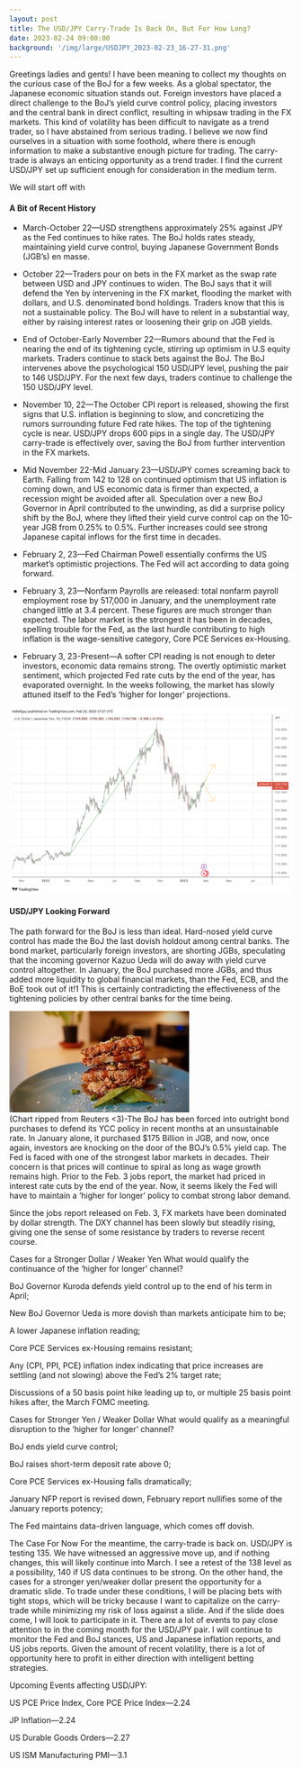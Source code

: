 ```yaml
---
layout: post
title: The USD/JPY Carry-Trade Is Back On, But For How Long?
date: 2023-02-24 09:00:00
background: '/img/large/USDJPY_2023-02-23_16-27-31.png'
---
```


Greetings ladies and gents! I have been meaning to collect my thoughts on the curious case of the BoJ for a few weeks. As a global spectator, the Japanese economic situation stands out. Foreign investors have placed a direct challenge to the BoJ’s yield curve control policy, placing investors and the central bank in direct conflict, resulting in whipsaw trading in the FX markets. This kind of volatility has been difficult to navigate as a trend trader, so I have abstained from serious trading. I believe we now find ourselves in a situation with some foothold, where there is enough information to make a substantive enough picture for trading. The carry-trade is always an enticing opportunity as a trend trader. I find the current USD/JPY set up sufficient enough for consideration in the medium term.

We will start off with

<h4>A Bit of Recent History</h4>

* March-October 22—USD strengthens approximately 25% against JPY as the Fed continues to hike rates. The BoJ holds rates steady, maintaining yield curve control, buying Japanese Government Bonds (JGB’s) en masse.

* October 22—Traders pour on bets in the FX market as the swap rate between USD and JPY continues to widen. The BoJ says that it will defend the Yen by intervening in the FX market, flooding the market with dollars, and U.S. denominated bond holdings. Traders know that this is not a sustainable policy. The BoJ will have to relent in a substantial way, either by raising interest rates or loosening their grip on JGB yields.

* End of October-Early November 22—Rumors abound that the Fed is nearing the end of its tightening cycle, stirring up optimism in U.S equity markets. Traders continue to stack bets against the BoJ. The BoJ intervenes above the psychological 150 USD/JPY level, pushing the pair to 146 USD/JPY. For the next few days, traders continue to challenge the 150 USD/JPY level.

* November 10, 22—The October CPI report is released, showing the first signs that U.S. inflation is beginning to slow, and concretizing the rumors surrounding future Fed rate hikes. The top of the tightening cycle is near. USD/JPY drops 600 pips in a single day. The USD/JPY carry-trade is effectively over, saving the BoJ from further intervention in the FX markets.

* Mid November 22-Mid January 23—USD/JPY comes screaming back to Earth. Falling from 142 to 128 on continued optimism that US inflation is coming down, and US economic data is firmer than expected, a recession might be avoided after all. Speculation over a new BoJ Governor in April contributed to the unwinding, as did a surprise policy shift by the BoJ, where they lifted their yield curve control cap on the 10-year JGB from 0.25% to 0.5%. Further increases could see strong Japanese capital inflows for the first time in decades.

* February 2, 23—Fed Chairman Powell essentially confirms the US market’s optimistic projections. The Fed will act according to data going forward.

* February 3, 23—Nonfarm Payrolls are released: total nonfarm payroll employment rose by 517,000 in January, and the unemployment rate changed little at 3.4 percent. These figures are much stronger than expected. The labor market is the strongest it has been in decades, spelling trouble for the Fed, as the last hurdle contributing to high inflation is the wage-sensitive category, Core PCE Services ex-Housing.

* February 3, 23-Present—A softer CPI reading is not enough to deter investors, economic data remains strong. The overtly optimistic market sentiment, which projected Fed rate cuts by the end of the year, has evaporated overnight. In the weeks following, the market has slowly attuned itself to the Fed’s ‘higher for longer’ projections.

<div class="gallery">
          <!-- Chart -->
          <a href=./img/large/USDJPY_2023-02-23_16-27-31.png alt="chart.png" data-lightbox="friends_in_bw" data-title="Mar-Nov 22 USD dominates. Nov 22-Jan 23 USD slides, JPY regains momentum on YCC cap increase. Feb 23-Present USD consolidation, ‘Higher for Longer’ Fed stance becomes a reality. March 23-??">
          <img src="./img/large/USDJPY_2023-02-23_16-27-31.png" alt="chart.png">
          </a>
</div>

<h4>
USD/JPY Looking Forward
</h4>

The path forward for the BoJ is less than ideal. Hard-nosed yield curve control has made the BoJ the last dovish holdout among central banks. The bond market, particularly foreign investors, are shorting JGBs, speculating that the incoming governor Kazuo Ueda will do away with yield curve control altogether. In January, the BoJ purchased more JGBs, and thus added more liquidity to global financial markets, than the Fed, ECB, and the BoE took out of it!1 This is certainly contradicting the effectiveness of the tightening policies by other central banks for the time being.

<div class="gallery">
            <!-- bbq chicken on french-->
            <a href=./img/large/bbq_chicken_on_french.jpeg alt="bbq-chicken-on-french.jpeg" data-lightbox="melts" data-title="BBQ Chicken on French">
            <img src="./img/small/bbq_chicken_on_french.jpeg" alt="bbq-chicken-on-french.jpeg">
            </a>
</div>
(Chart ripped from Reuters <3)-The BoJ has been forced into outright bond purchases to defend its YCC policy in recent months at an unsustainable rate. In January alone, it purchased $175 Billion in JGB, and now, once again, investors are knocking on the door of the BOJ’s 0.5% yield cap.
The Fed is faced with one of the strongest labor markets in decades. Their concern is that prices will continue to spiral as long as wage growth remains high. Prior to the Feb. 3 jobs report, the market had priced in interest rate cuts by the end of the year. Now, it seems likely the Fed will have to maintain a ‘higher for longer’ policy to combat strong labor demand.

Since the jobs report released on Feb. 3, FX markets have been dominated by dollar strength. The DXY channel has been slowly but steadily rising, giving one the sense of some resistance by traders to reverse recent course.

Cases for a Stronger Dollar / Weaker Yen
What would qualify the continuance of the ‘higher for longer’ channel?

BoJ Governor Kuroda defends yield control up to the end of his term in April;

New BoJ Governor Ueda is more dovish than markets anticipate him to be;

A lower Japanese inflation reading;

Core PCE Services ex-Housing remains resistant;

Any (CPI, PPI, PCE) inflation index indicating that price increases are settling (and not slowing) above the Fed’s 2% target rate;

Discussions of a 50 basis point hike leading up to, or multiple 25 basis point hikes after, the March FOMC meeting.

Cases for Stronger Yen / Weaker Dollar
What would qualify as a meaningful disruption to the ‘higher for longer’ channel?

BoJ ends yield curve control;

BoJ raises short-term deposit rate above 0;

Core PCE Services ex-Housing falls dramatically;

January NFP report is revised down, February report nullifies some of the January reports potency;

The Fed maintains data-driven language, which comes off dovish.

The Case For Now
For the meantime, the carry-trade is back on. USD/JPY is testing 135. We have witnessed an aggressive move up, and if nothing changes, this will likely continue into March. I see a retest of the 138 level as a possibility, 140 if US data continues to be strong. On the other hand, the cases for a stronger yen/weaker dollar present the opportunity for a dramatic slide. To trade under these conditions, I will be placing bets with tight stops, which will be tricky because I want to capitalize on the carry-trade while minimizing my risk of loss against a slide. And if the slide does come, I will look to participate in it. There are a lot of events to pay close attention to in the coming month for the USD/JPY pair. I will continue to monitor the Fed and BoJ stances, US and Japanese inflation reports, and US jobs reports. Given the amount of recent volatility, there is a lot of opportunity here to profit in either direction with intelligent betting strategies.

Upcoming Events affecting USD/JPY:

US PCE Price Index, Core PCE Price Index—2.24

JP Inflation—2.24

US Durable Goods Orders—2.27

US ISM Manufacturing PMI—3.1
